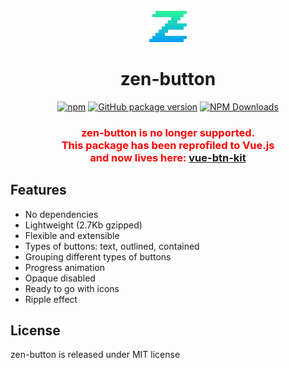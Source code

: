 <div align="center">

<br>

<a href="https://zen-button.ux-ui.pro">
  <img alt="zen-button" src="./images/logo.svg" width="60">
</a>
<h1>zen-button</h1>

[![npm](https://img.shields.io/npm/v/zen-button.svg?colorB=brightgreen)](https://www.npmjs.com/package/zen-button)
[![GitHub package version](https://img.shields.io/github/package-json/v/ux-ui-pro/zen-button.svg)](https://github.com/ux-ui-pro/zen-button)
[![NPM Downloads](https://img.shields.io/npm/dm/zen-button.svg?style=flat)](https://www.npmjs.org/package/zen-button)

<span style="color:red">

### zen-button is no longer supported.<br>This package has been reprofiled to Vue.js<br>and now lives here: [vue-btn-kit](https://www.npmjs.com/package/vue-btn-kit)

</span>

</div>

## Features

- No dependencies
- Lightweight (2.7Kb gzipped)
- Flexible and extensible
- Types of buttons: text, outlined, contained
- Grouping different types of buttons
- Progress animation
- Opaque disabled
- Ready to go with icons
- Ripple effect

## License
zen-button is released under MIT license